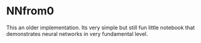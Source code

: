 # NNfrom0

This an older implementation. Its very simple but still fun little notebook that demonstrates neural networks in very fundamental level.
